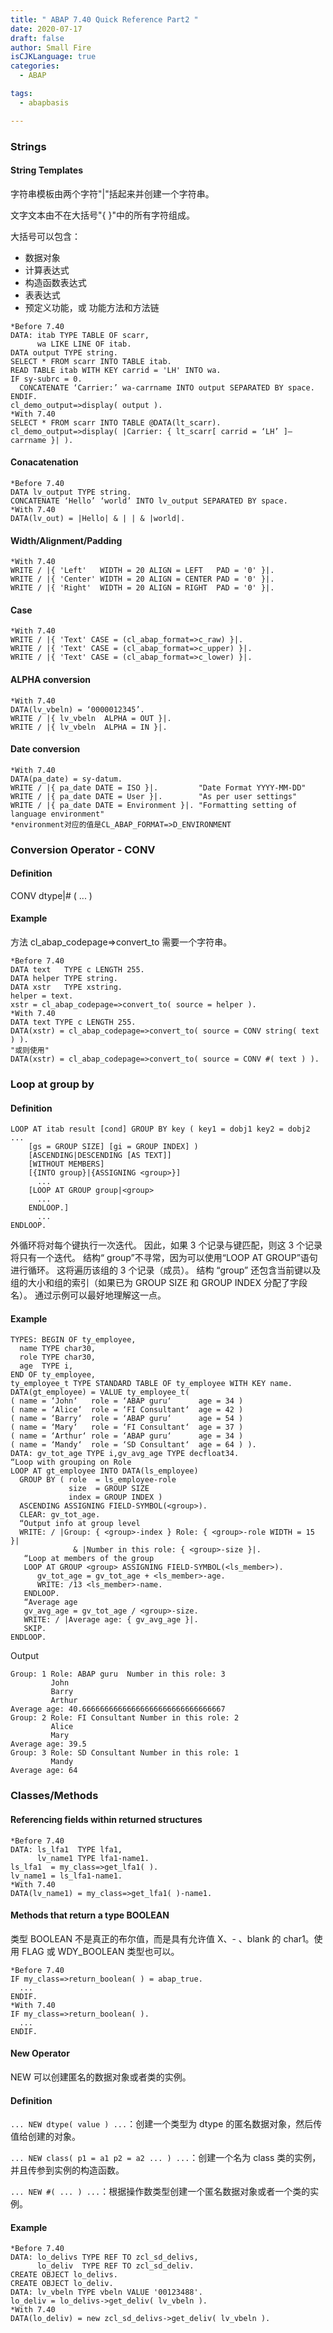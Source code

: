 ```yaml
---
title: " ABAP 7.40 Quick Reference Part2 "
date: 2020-07-17
draft: false
author: Small Fire
isCJKLanguage: true
categories: 
  - ABAP

tags: 
  - abapbasis

---
```


### Strings

#### String Templates

字符串模板由两个字符"|"括起来并创建一个字符串。 

文字文本由不在大括号"{ }"中的所有字符组成。

大括号可以包含：

- 数据对象
- 计算表达式
- 构造函数表达式
- 表表达式
- 预定义功能，或 功能方法和方法链

```ABAP
*Before 7.40
DATA: itab TYPE TABLE OF scarr,
      wa LIKE LINE OF itab.
DATA output TYPE string.
SELECT * FROM scarr INTO TABLE itab.
READ TABLE itab WITH KEY carrid = 'LH' INTO wa.
IF sy-subrc = 0.
  CONCATENATE ‘Carrier:’ wa-carrname INTO output SEPARATED BY space.
ENDIF.
cl_demo_output=>display( output ).
*With 7.40
SELECT * FROM scarr INTO TABLE @DATA(lt_scarr).
cl_demo_output=>display( |Carrier: { lt_scarr[ carrid = ‘LH’ ]–carrname }| ).
```

#### Conacatenation

```ABAP
*Before 7.40
DATA lv_output TYPE string.
CONCATENATE ‘Hello’ ‘world’ INTO lv_output SEPARATED BY space.
*With 7.40
DATA(lv_out) = |Hello| & | | & |world|.
```

#### Width/Alignment/Padding

```ABAP
*With 7.40
WRITE / |{ 'Left'   WIDTH = 20 ALIGN = LEFT   PAD = '0' }|.
WRITE / |{ 'Center' WIDTH = 20 ALIGN = CENTER PAD = '0' }|.
WRITE / |{ 'Right'  WIDTH = 20 ALIGN = RIGHT  PAD = '0' }|.
```

#### Case

```ABAP
*With 7.40
WRITE / |{ 'Text' CASE = (cl_abap_format=>c_raw) }|.
WRITE / |{ 'Text' CASE = (cl_abap_format=>c_upper) }|.
WRITE / |{ 'Text' CASE = (cl_abap_format=>c_lower) }|.
```

#### ALPHA conversion

```ABAP
*With 7.40
DATA(lv_vbeln) = ‘0000012345’.
WRITE / |{ lv_vbeln  ALPHA = OUT }|. 
WRITE / |{ lv_vbeln  ALPHA = IN }|.
```

#### Date conversion

```ABAP
*With 7.40
DATA(pa_date) = sy-datum.
WRITE / |{ pa_date DATE = ISO }|.         "Date Format YYYY-MM-DD"
WRITE / |{ pa_date DATE = User }|.        "As per user settings"
WRITE / |{ pa_date DATE = Environment }|. "Formatting setting of language environment"
*environment对应的值是CL_ABAP_FORMAT=>D_ENVIRONMENT
```

### Conversion Operator - CONV

#### Definition

CONV dtype|# ( ... )

#### Example

方法 cl_abap_codepage=>convert_to 需要一个字符串。

```ABAP
*Before 7.40
DATA text   TYPE c LENGTH 255.
DATA helper TYPE string.
DATA xstr   TYPE xstring.
helper = text.
xstr = cl_abap_codepage=>convert_to( source = helper ).
*With 7.40
DATA text TYPE c LENGTH 255.
DATA(xstr) = cl_abap_codepage=>convert_to( source = CONV string( text ) ).
"或则使用"
DATA(xstr) = cl_abap_codepage=>convert_to( source = CONV #( text ) ).
```

### Loop at group by

#### Definition

```ABAP
LOOP AT itab result [cond] GROUP BY key ( key1 = dobj1 key2 = dobj2 ...
    [gs = GROUP SIZE] [gi = GROUP INDEX] )
    [ASCENDING|DESCENDING [AS TEXT]]
    [WITHOUT MEMBERS]
    [{INTO group}|{ASSIGNING <group>}]
      ...
    [LOOP AT GROUP group|<group>
      ...
    ENDLOOP.]
      ...
ENDLOOP.
```

外循环将对每个键执行一次迭代。 因此，如果 3 个记录与键匹配，则这 3 个记录将只有一个迭代。 结构“ group”不寻常，因为可以使用“LOOP AT GROUP”语句进行循环。 这将遍历该组的 3 个记录（成员）。 结构 “group” 还包含当前键以及组的大小和组的索引（如果已为 GROUP SIZE 和 GROUP INDEX 分配了字段名）。 通过示例可以最好地理解这一点。

#### Example

```ABAP
TYPES: BEGIN OF ty_employee,
  name TYPE char30,
  role TYPE char30,
  age  TYPE i,
END OF ty_employee,
ty_employee_t TYPE STANDARD TABLE OF ty_employee WITH KEY name.
DATA(gt_employee) = VALUE ty_employee_t(
( name = ‘John‘   role = ‘ABAP guru‘      age = 34 )
( name = ‘Alice‘  role = ‘FI Consultant‘  age = 42 )
( name = ‘Barry‘  role = ‘ABAP guru‘      age = 54 )
( name = ‘Mary‘   role = ‘FI Consultant‘  age = 37 )
( name = ‘Arthur‘ role = ‘ABAP guru‘      age = 34 )
( name = ‘Mandy‘  role = ‘SD Consultant‘  age = 64 ) ).
DATA: gv_tot_age TYPE i,gv_avg_age TYPE decfloat34.
“Loop with grouping on Role
LOOP AT gt_employee INTO DATA(ls_employee)
  GROUP BY ( role  = ls_employee-role
             size  = GROUP SIZE
             index = GROUP INDEX )
  ASCENDING ASSIGNING FIELD-SYMBOL(<group>).
  CLEAR: gv_tot_age.
  “Output info at group level
  WRITE: / |Group: { <group>-index } Role: { <group>-role WIDTH = 15 }|
              & |Number in this role: { <group>-size }|.
   “Loop at members of the group
   LOOP AT GROUP <group> ASSIGNING FIELD-SYMBOL(<ls_member>).
      gv_tot_age = gv_tot_age + <ls_member>-age.
      WRITE: /13 <ls_member>-name.
   ENDLOOP.
   “Average age
   gv_avg_age = gv_tot_age / <group>-size.
   WRITE: / |Average age: { gv_avg_age }|.
   SKIP.
ENDLOOP.
```

Output

```htnl
Group: 1 Role: ABAP guru  Number in this role: 3
         John
         Barry
         Arthur
Average age: 40.66666666666666666666666666666667
Group: 2 Role: FI Consultant Number in this role: 2
         Alice
         Mary
Average age: 39.5
Group: 3 Role: SD Consultant Number in this role: 1
         Mandy
Average age: 64
```

### Classes/Methods

#### Referencing fields within returned structures

```ABAP
*Before 7.40
DATA: ls_lfa1  TYPE lfa1,
      lv_name1 TYPE lfa1-name1.
ls_lfa1  = my_class=>get_lfa1( ).
lv_name1 = ls_lfa1-name1.
*With 7.40
DATA(lv_name1) = my_class=>get_lfa1( )-name1.
```

#### Methods that return a type BOOLEAN

类型 BOOLEAN 不是真正的布尔值，而是具有允许值 X、- 、blank 的 char1。使用 FLAG 或 WDY_BOOLEAN 类型也可以。

```ABAP
*Before 7.40
IF my_class=>return_boolean( ) = abap_true.
  ...
ENDIF.
*With 7.40
IF my_class=>return_boolean( ).
  ...
ENDIF.
```

#### New Operator

NEW 可以创建匿名的数据对象或者类的实例。

#### Definition

`... NEW dtype( value ) ...`：创建一个类型为 dtype 的匿名数据对象，然后传值给创建的对象。

`... NEW class( p1 = a1 p2 = a2 ... ) ...`：创建一个名为 class 类的实例，并且传参到实例的构造函数。

`... NEW #( ... ) ...`：根据操作数类型创建一个匿名数据对象或者一个类的实例。

#### Example

```ABAP
*Before 7.40
DATA: lo_delivs TYPE REF TO zcl_sd_delivs,
      lo_deliv  TYPE REF TO zcl_sd_deliv.
CREATE OBJECT lo_delivs.
CREATE OBJECT lo_deliv.
DATA: lv_vbeln TYPE vbeln VALUE '00123488'.
lo_deliv = lo_delivs->get_deliv( lv_vbeln ).
*With 7.40
DATA(lo_deliv) = new zcl_sd_delivs->get_deliv( lv_vbeln ).
```

